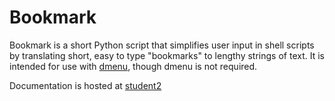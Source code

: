 Bookmark
========

Bookmark is a short Python script that simplifies user input in shell scripts
by translating short, easy to type "bookmarks" to lengthy strings of text. It
is intended for use with [dmenu](https://tools.suckless.org/dmenu/), though
dmenu is not required.

Documentation is hosted at [student2](https://student2.cs.appstate.edu/hottellbt)

